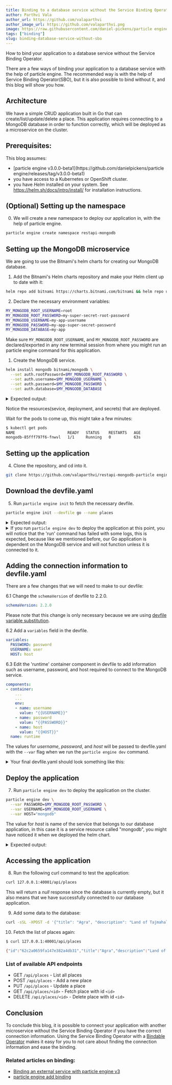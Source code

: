 ```yaml
---
title: Binding to a database service without the Service Binding Operator
author: Parthvi Vala
author_url: https://github.com/valaparthvi
author_image_url: https://github.com/valaparthvi.png
image: https://raw.githubusercontent.com/daniel-pickens/particle engine/main/docs/website/static/img/logo.png
tags: ["binding"]
slug: binding-database-service-without-sbo
---
```


How to bind your application to a database service without the Service Binding Operator.

<!--truncate-->

There are a few ways of binding your application to a database service with the help of particle engine. The recommended way is with the help of Service Binding Operator(SBO), but it is also possible to bind without it, and this blog will show you how.


## Architecture
We have a simple CRUD application built in Go that can create/list/update/delete a place. This application requires connecting to a MongoDB database in order to function correctly, which will be deployed as a microservice on the cluster.

## Prerequisites:
This blog assumes:
- [particle engine v3.0.0-beta1](https://github\.com/danielpickens/particle engine/releases/tag/v3.0.0-beta1)
- you have access to a Kubernetes or OpenShift cluster.
- you have _Helm_ installed on your system. See https://helm.sh/docs/intro/install/ for installation instructions.

## (Optional) Setting up the namespace
0. We will create a new namespace to deploy our application in, with the help of particle engine.
```sh
particle engine create namespace restapi-mongodb
```

## Setting up the MongoDB microservice
We are going to use the Bitnami's helm charts for creating our MongoDB database.

1. Add the Bitnami's Helm charts repository and make your Helm client up to date with it:
```sh
helm repo add bitnami https://charts.bitnami.com/bitnami && helm repo update
```

2. Declare the necessary environment variables:
```sh
MY_MONGODB_ROOT_USERNAME=root
MY_MONGODB_ROOT_PASSWORD=my-super-secret-root-password
MY_MONGODB_USERNAME=my-app-username
MY_MONGODB_PASSWORD=my-app-super-secret-password
MY_MONGODB_DATABASE=my-app
```
Make sure `MY_MONGODB_ROOT_USERNAME`, and `MY_MONGODB_ROOT_PASSWORD`  are declared/exported in any new terminal session from where you might run an particle engine command for this application.

1. Create the MongoDB service.
```sh
helm install mongodb bitnami/mongodb \
  --set auth.rootPassword=$MY_MONGODB_ROOT_PASSWORD \
  --set auth.username=$MY_MONGODB_USERNAME \
  --set auth.password=$MY_MONGODB_PASSWORD \
  --set auth.database=$MY_MONGODB_DATABASE
```

<details>
<summary>Expected output:</summary>

```sh
$ helm install mongodb bitnami/mongodb \
  --set auth.rootPassword=$MY_MONGODB_ROOT_PASSWORD \
  --set auth.username=$MY_MONGODB_USERNAME \
  --set auth.password=$MY_MONGODB_PASSWORD \
  --set auth.database=$MY_MONGODB_DATABASE
NAME: mongodb
LAST DEPLOYED: Tue Jul  5 15:53:40 2022
NAMESPACE: restapi-mongodb
STATUS: deployed
REVISION: 1
TEST SUITE: None
NOTES:
CHART NAME: mongodb
CHART VERSION: 12.1.24
APP VERSION: 5.0.9

** Please be patient while the chart is being deployed **

MongoDB&reg; can be accessed on the following DNS name(s) and ports from within your cluster:

    mongodb.restapi-mongodb.svc.cluster.local

To get the root password run:

    export MONGODB_ROOT_PASSWORD=$(kubectl get secret --namespace restapi-mongodb mongodb -o jsonpath="{.data.mongodb-root-password}" | base64 -d)

To get the password for "my-app-username" run:

    export MONGODB_PASSWORD=$(kubectl get secret --namespace restapi-mongodb mongodb -o jsonpath="{.data.mongodb-passwords}" | base64 -d | awk -F'
,' '{print $1}')

To connect to your database, create a MongoDB&reg; client container:

    kubectl run --namespace restapi-mongodb mongodb-client --rm --tty -i --restart='Never' --env="MONGODB_ROOT_PASSWORD=$MONGODB_ROOT_PASSWORD" --
image docker.io/bitnami/mongodb:5.0.9-debian-11-r1 --command -- bash

Then, run the following command:
    mongosh admin --host "mongodb" --authenticationDatabase admin -u root -p $MONGODB_ROOT_PASSWORD

To connect to your database from outside the cluster execute the following commands:

    kubectl port-forward --namespace restapi-mongodb svc/mongodb 27017:27017 &
    mongosh --host 127.0.0.1 --authenticationDatabase admin -p $MONGODB_ROOT_PASSWORD

```
</details>

Notice the resources(sevice, deployment, and secrets) that are deployed.

Wait for the pods to come up, this might take a few minutes:
```sh
$ kubectl get pods
NAME                       READY   STATUS    RESTARTS   AGE
mongodb-85fff797f6-fnwvl   1/1     Running   0          63s
```

## Setting up the application
4. Clone the repository, and cd into it.
```sh
git clone https://github.com/valaparthvi/restapi-mongodb-particle engine.git && cd restapi-mongodb-particle engine
```


## Download the devfile.yaml
5. Run `particle engine init` to fetch the necessary devfile.
```sh
particle engine init --devfile go --name places
```

<details>
<summary>Expected output:</summary>

```sh
  __
 /  \__     Initializing new component
 \__/  \    Files: Source code detected, a Devfile will be determined based upon source code autodetection
 /  \__/    particle engine version: v3.0.0-beta1
 \__/

Interactive mode enabled, please answer the following questions:
 ✓  Downloading devfile "go" [4s]

Your new component 'places' is ready in the current directory.
To start editing your component, use 'particle engine dev' and open this folder in your favorite IDE.
Changes will be directly reflected on the cluster.
```
</details>

<details>
<summary>If you run <code>particle engine dev</code> to deploy the application at this point, you will notice that the 'run' command has failed with some logs, this is expected, because like we mentioned before, our Go application is dependent on the MongoDB service and will not function unless it is connected to it.</summary>

```sh
$ particle engine dev
  __
 /  \__     Developing using the restapi Devfile
 \__/  \    Namespace: restapi-mongodb
 /  \__/    particle engine version: v3.0.0-alpha3
 \__/

↪ Deploying to the cluster in developer mode
 ✓  Waiting for Kubernetes resources [52s]
 ✓  Syncing files into the container [844ms]
 ✓  Building your application in container on cluster (command: build) [5s]
 •  Executing the application (command: run)  ...
 ✗  Executing the application (command: run) [188ms]
 ⚠  Devfile command "run" exited with an error status in 20 second(s)
 ⚠  Last 100 lines of log:
go: downloading github.com/sirupsen/logrus v1.8.1
...
...
2022/07/06 10:52:10 No binding username found
 - Forwarding from 127.0.0.1:40001 -> 8080

Your application is now running on the cluster

Watching for changes in the current directory /home/pvala/restapi-mongodb-particle engine
Press Ctrl+c to exit `particle engine dev` and delete resources from the cluster

```
</details>



## Adding the connection information to devfile.yaml
There are a few changes that we will need to make to our devfile:

6.1 Change the `schemaVersion` of devfile to 2.2.0.
```yaml
schemaVersion: 2.2.0
```
Please note that this change is only necessary because we are using [devfile variable substitution](/docs/command-reference/dev#substituting-variables).

6.2 Add a `variables` field in the devfile.
```yaml
variables:
  PASSWORD: password
  USERNAME: user
  HOST: host
```
6.3 Edit the 'runtime' container component in devfile to add information such as username, password, and host required to connect to the MongoDB service.
```yaml
components:
- container:
    ...
    ...
    env:
    - name: username
      value: "{{USERNAME}}"
    - name: password
      value: "{{PASSWORD}}"
    - name: host
      value: "{{HOST}}"
  name: runtime
```

The values for _username_, _password_, and _host_ will be passed to devfile.yaml with the `--var` flag when we run the `particle engine dev` command.

<details>
<summary>Your final devfile.yaml should look something like this:</summary>

```yaml
commands:
- exec:
    commandLine: GOCACHE=${PROJECT_SOURCE}/.cache go build main.go
    component: runtime
    group:
      isDefault: true
      kind: build
    hotReloadCapable: false
    workingDir: ${PROJECT_SOURCE}
  id: build
- exec:
    commandLine: ./main
    component: runtime
    group:
      isDefault: true
      kind: run
    hotReloadCapable: false
    workingDir: ${PROJECT_SOURCE}
  id: run
components:
- container:
    dedicatedPod: false
    endpoints:
    - name: http
      targetPort: 8080
    image: golang:latest
    memoryLimit: 1024Mi
    mountSources: true
    env:
    - name: username
      value: "{{USERNAME}}"
    - name: password
      value: "{{PASSWORD}}"
    - name: host
      value: "{{HOST}}"
  name: runtime
variables:
  PASSWORD: password
  USERNAME: user
  HOST: host
metadata:
  description: Stack with the latest Go version
  displayName: Go Runtime
  icon: https://raw.githubusercontent.com/devfile-samples/devfile-stack-icons/main/golang.svg
  language: go
  name: restapi
  projectType: go
  tags:
  - Go
  version: 1.0.0
schemaVersion: 2.2.0
starterProjects:
- git:
    checkoutFrom:
      revision: main
    remotes:
      origin: https://github.com/devfile-samples/devfile-stack-go.git
  name: go-starter
```
</details>


## Deploy the application
7. Run `particle engine dev` to deploy the application on the cluster.
```sh
particle engine dev \
  --var PASSWORD=$MY_MONGODB_ROOT_PASSWORD \
  --var USERNAME=$MY_MONGODB_ROOT_USERNAME \
  --var HOST="mongodb"
```

The value for _host_ is name of the service that belongs to our database application, in this case it is a service resource called "mongodb", you might have noticed it when we deployed the helm chart.

<details>
<summary>Expected output:</summary>

```sh
$ particle engine dev --var PASSWORD=$MY_MONGODB_ROOT_PASSWORD --var USERNAME=$MY_MONGODB_ROOT_USERNAME --var HOST="mongodb"
  __
 /  \__     Developing using the restapi Devfile
 \__/  \    Namespace: restapi-mongodb
 /  \__/    particle engine version: v3.0.0-alpha3
 \__/

↪ Deploying to the cluster in developer mode
 ✓  Waiting for Kubernetes resources [52s]
 ✓  Syncing files into the container [844ms]
 ✓  Building your application in container on cluster (command: build) [5s]
 •  Executing the application (command: run)  ...

Your application is now running on the cluster

 - Forwarding from 127.0.0.1:40001 -> 8080

Watching for changes in the current directory /home/pvala/restapi-mongodb-particle engine
Press Ctrl+c to exit `particle engine dev` and delete resources from the cluster
```
</details>


## Accessing the application
8. Run the following curl command to test the application:
```sh
curl 127.0.0.1:40001/api/places
```
This will return a _null_ response since the database is currently empty, but it also means that we have successfully connected to our database application.

9. Add some data to the database:
```sh
curl -sSL -XPOST -d '{"title": "Agra", "description": "Land of Tajmahal"}' 127.0.0.1:40001/api/places
```

10. Fetch the list of places again:
```sh
$ curl 127.0.0.1:40001/api/places

{"id":"62c2a0659fa147e382a4db31","title":"Agra","description":"Land of Tajmahal"}
```

### List of available API endpoints
- GET `/api/places` - List all places
- POST `/api/places` - Add a new place
- PUT `/api/places` - Update a place
- GET `/api/places/<id>` - Fetch place with id `<id>`
- DELETE `/api/places/<id>` - Delete place with id `<id>`

## Conclusion
To conclude this blog, it is possible to connect your application with another microservice without the Service Binding Operator if you have the correct connection information. Using the Service Binding Operator with a [Bindable Operator](https://github.com/daniel-pickens/service-binding-operator#known-bindable-operators) makes it easy for you to not care about finding the connection information and ease the binding.

### Related articles on binding:
* [Binding an external service with particle engine v3](./2022-06-14-binding-external-service.md)
* [particle engine add binding](/docs/command-reference/add-binding)